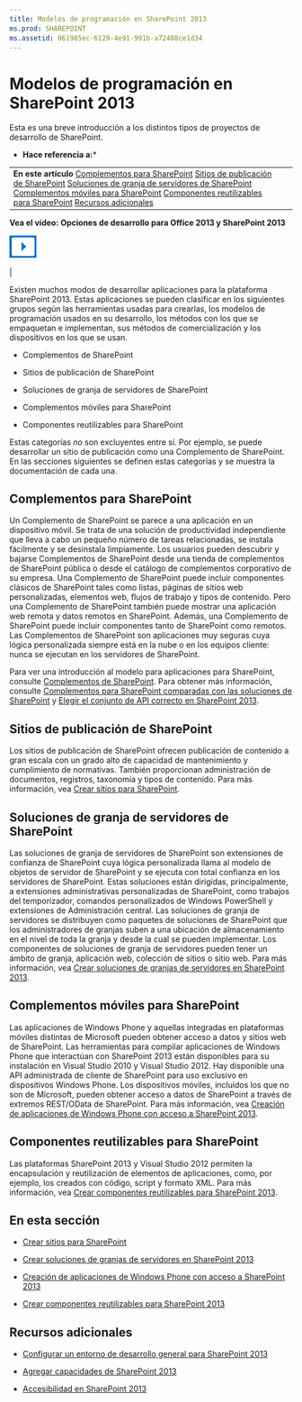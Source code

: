 ```yaml
---
title: Modelos de programación en SharePoint 2013
ms.prod: SHAREPOINT
ms.assetid: 061985ec-6129-4e91-991b-a72488ce1d34
---
```




# Modelos de programación en SharePoint 2013
Esta es una breve introducción a los distintos tipos de proyectos de desarrollo de SharePoint.
 * **Hace referencia a:*** 
  
    
    


|||
|:-----|:-----|
|**En este artículo**          [Complementos para SharePoint](#Apps)           [Sitios de publicación de SharePoint](#ECM)           [Soluciones de granja de servidores de SharePoint](#Solutions)           [Complementos móviles para SharePoint](#Mobile)           [Componentes reutilizables para SharePoint](#Reuse)           [Recursos adicionales](#SP15devinSP_addlresources)|
**Vea el vídeo: Opciones de desarrollo para Office 2013 y SharePoint 2013**

  
    
    

  
    
    
![Vídeos](images/mod_icon_video.png)
  
    
    

  
    
    

  
    
    
|
   

Existen muchos modos de desarrollar aplicaciones para la plataforma SharePoint 2013. Estas aplicaciones se pueden clasificar en los siguientes grupos según las herramientas usadas para crearlas, los modelos de programación usados en su desarrollo, los métodos con los que se empaquetan e implementan, sus métodos de comercialización y los dispositivos en los que se usan.
  
    
    


- Complementos de SharePoint
    
  
- Sitios de publicación de SharePoint
    
  
- Soluciones de granja de servidores de SharePoint
    
  
- Complementos móviles para SharePoint
    
  
- Componentes reutilizables para SharePoint
    
  
Estas categorías  *no*  son excluyentes entre sí. Por ejemplo, se puede desarrollar un sitio de publicación como una Complemento de SharePoint. En las secciones siguientes se definen estas categorías y se muestra la documentación de cada una.
## Complementos para SharePoint
<a name="Apps"> </a>

Un Complemento de SharePoint se parece a una aplicación en un dispositivo móvil. Se trata de una solución de productividad independiente que lleva a cabo un pequeño número de tareas relacionadas, se instala fácilmente y se desinstala limpiamente. Los usuarios pueden descubrir y bajarse Complementos de SharePoint desde una tienda de complementos de SharePoint pública o desde el catálogo de complementos corporativo de su empresa. Una Complemento de SharePoint puede incluir componentes clásicos de SharePoint tales como listas, páginas de sitios web personalizadas, elementos web, flujos de trabajo y tipos de contenido. Pero una Complemento de SharePoint también puede mostrar una aplicación web remota y datos remotos en SharePoint. Además, una Complemento de SharePoint puede incluir componentes tanto de SharePoint como remotos. Las Complementos de SharePoint son aplicaciones muy seguras cuya lógica personalizada siempre está en la nube o en los equipos cliente: nunca se ejecutan en los servidores de SharePoint.
  
    
    
Para ver una introducción al modelo para aplicaciones para SharePoint, consulte  [Complementos de SharePoint](http://msdn.microsoft.com/library/cd1eda9e-8e54-4223-93a9-a6ea0d18df70%28Office.15%29.aspx). Para obtener más información, consulte  [Complementos para SharePoint comparadas con las soluciones de SharePoint](sharepoint-add-ins-compared-with-sharepoint-solutions.md) y [Elegir el conjunto de API correcto en SharePoint 2013](choose-the-right-api-set-in-sharepoint-2013.md).
  
    
    

## Sitios de publicación de SharePoint
<a name="ECM"> </a>

Los sitios de publicación de SharePoint ofrecen publicación de contenido a gran escala con un grado alto de capacidad de mantenimiento y cumplimiento de normativas. También proporcionan administración de documentos, registros, taxonomía y tipos de contenido. Para más información, vea  [Crear sitios para SharePoint](build-sites-for-sharepoint.md).
  
    
    

## Soluciones de granja de servidores de SharePoint
<a name="Solutions"> </a>

Las soluciones de granja de servidores de SharePoint son extensiones de confianza de SharePoint cuya lógica personalizada llama al modelo de objetos de servidor de SharePoint y se ejecuta con total confianza en los servidores de SharePoint. Estas soluciones están dirigidas, principalmente, a extensiones administrativas personalizadas de SharePoint, como trabajos del temporizador, comandos personalizados de Windows PowerShell y extensiones de Administración central. Las soluciones de granja de servidores se distribuyen como paquetes de soluciones de SharePoint que los administradores de granjas suben a una ubicación de almacenamiento en el nivel de toda la granja y desde la cual se pueden implementar. Los componentes de soluciones de granja de servidores pueden tener un ámbito de granja, aplicación web, colección de sitios o sitio web. Para más información, vea  [Crear soluciones de granjas de servidores en SharePoint 2013](build-farm-solutions-in-sharepoint-2013.md).
  
    
    

## Complementos móviles para SharePoint
<a name="Mobile"> </a>

Las aplicaciones de Windows Phone y aquellas integradas en plataformas móviles distintas de Microsoft pueden obtener acceso a datos y sitios web de SharePoint. Las herramientas para compilar aplicaciones de Windows Phone que interactúan con SharePoint 2013 están disponibles para su instalación en Visual Studio 2010 y Visual Studio 2012. Hay disponible una API administrada de cliente de SharePoint para uso exclusivo en dispositivos Windows Phone. Los dispositivos móviles, incluidos los que no son de Microsoft, pueden obtener acceso a datos de SharePoint a través de extremos REST/OData de SharePoint. Para más información, vea  [Creación de aplicaciones de Windows Phone con acceso a SharePoint 2013](build-windows-phone-apps-that-access-sharepoint-2013.md).
  
    
    

## Componentes reutilizables para SharePoint
<a name="Reuse"> </a>

Las plataformas SharePoint 2013 y Visual Studio 2012 permiten la encapsulación y reutilización de elementos de aplicaciones, como, por ejemplo, los creados con código, script y formato XML. Para más información, vea  [Crear componentes reutilizables para SharePoint 2013](build-reusable-components-for-sharepoint-2013.md).
  
    
    

## En esta sección
<a name="Reuse"> </a>


-  [Crear sitios para SharePoint](build-sites-for-sharepoint.md)
    
  
-  [Crear soluciones de granjas de servidores en SharePoint 2013](build-farm-solutions-in-sharepoint-2013.md)
    
  
-  [Creación de aplicaciones de Windows Phone con acceso a SharePoint 2013](build-windows-phone-apps-that-access-sharepoint-2013.md)
    
  
-  [Crear componentes reutilizables para SharePoint 2013](build-reusable-components-for-sharepoint-2013.md)
    
  

## Recursos adicionales
<a name="SP15devinSP_addlresources"> </a>


-  [Configurar un entorno de desarrollo general para SharePoint 2013](set-up-a-general-development-environment-for-sharepoint-2013.md)
    
  
-  [Agregar capacidades de SharePoint 2013](add-sharepoint-2013-capabilities.md)
    
  
-  [Accesibilidad en SharePoint 2013](accessibility-in-sharepoint-2013.md)
    
  
